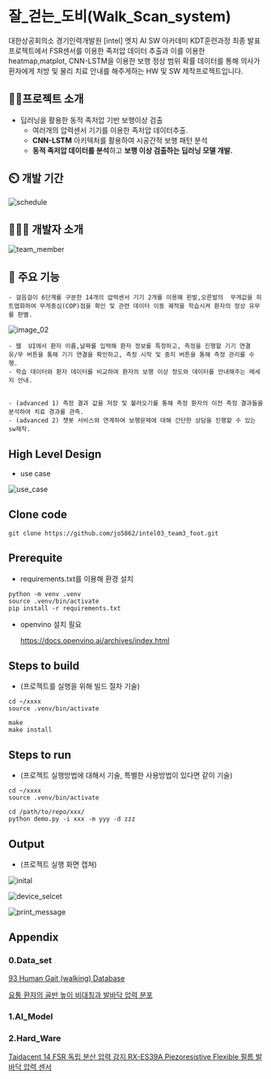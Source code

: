 # 잘_걷는_도비(Walk_Scan_system)

대한상공회의소 경기인력개발원 [intel] 엣지 AI SW 아카데미 KDT훈련과정 최종 발표 프로젝트에서 FSR센서를 이용한 족저압 데이터 추출과 이를 이용한
heatmap,matplot, CNN-LSTM을 이용한 보행 정상 범위 확률 데이터를 통해 의사가 환자에게 처방 및 물리 치료 안내를 해주게하는 HW 및 SW 제작프로젝트입니다.

## 👨‍🏫프로젝트 소개
- 딥러닝을 활용한 동적 족저압 기반 보행이상 검출
    - 여러개의 압력센서 기기를 이용한 족저압 데이터추출.
    - **CNN-LSTM** 아키텍처를 활용하여 시공간적 보행 패턴 분석
    - **동적 족저압 데이터를 분석**하고 **보행 이상 검출하는 딥러닝 모델 개발.**
## ⏲️ 개발 기간

![schedule](images/schedule.png)

## 🧑‍🤝‍🧑 개발자 소개
![team_member](images/team_member.PNG)
## 📌 주요 기능
    - 걸음걸이 6단계를 구분한 14개의 압력센서 기기 2개를 이용해 왼발,오른발의  무게값을 히트맵화하여 무게중심(COP)점을 확인 및 관련 데이터 이동 궤적을 학습시켜 환자의 정상 유무를 판별.
    
![image_02](images/outline_2.png)
    
    - 웹  UI에서 환자 이름,날짜를 입력해 환자 정보를 특정하고, 측정을 진행할 기기 연결 유/무 버튼을 통해 기기 연결을 확인하고, 측정 시작 및 중지 버튼을 통해 측정 관리를 수행.
    - 학습 데이터와 환자 데이터를 비교하여 환자의 보행 이상 정도와 데이터를 안내해주는 메세지 안내.
    
    
    - (advanced 1) 측정 결과 값을 저장 및 불러오기를 통해 측정 환자의 이전 측정 결과들을 분석하여 치료 경과를 관측.
    - (advanced 2) 챗봇 서비스와 연계하여 보행문제에 대해 간단한 상담을 진행할 수 있는 sw제작.

## High Level Design

- use case

![use_case](images/hld_1.png)



## Clone code


```
git clone https://github.com/jo5862/intel03_team3_foot.git

```

## Prerequite


- requirements.txt를 이용해 환경 설치

```
python -m venv .venv
source .venv/bin/activate
pip install -r requirements.txt
```

- openvino 설치 필요
    
    https://docs.openvino.ai/archives/index.html
    

## Steps to build

- (프로젝트를 실행을 위해 빌드 절차 기술)

```
cd ~/xxxx
source .venv/bin/activate

make
make install

```

## Steps to run

- (프로젝트 실행방법에 대해서 기술, 특별한 사용방법이 있다면 같이 기술)

```
cd ~/xxxx
source .venv/bin/activate

cd /path/to/repo/xxx/
python demo.py -i xxx -m yyy -d zzz

```

## Output

- (프로젝트 실행 화면 캡쳐)

![inital](images/output_1.png)

![device_selcet](images/output_2.png)

![print_message](images/output_3.png)

## Appendix


### 0.Data_set

[93 Human Gait (walking) Database](https://www.kaggle.com/datasets/drdataboston/93-human-gait-database?resource=download)

[요통 환자의 골반 높이 비대칭과  발바닥 압력 분포](https://m.blog.naver.com/realptman/222795018297)

### 1.AI_Model

### 2.Hard_Ware

[Taidacent 14 FSR 독립 분산 압력 감지 RX-ES39A Piezoresistive Flexible 필름 발바닥 압력 센서](https://korean.alibaba.com/product-detail/Taidacent-14-FSR-Independent-Distributed-Pressure-62014289816.html)
